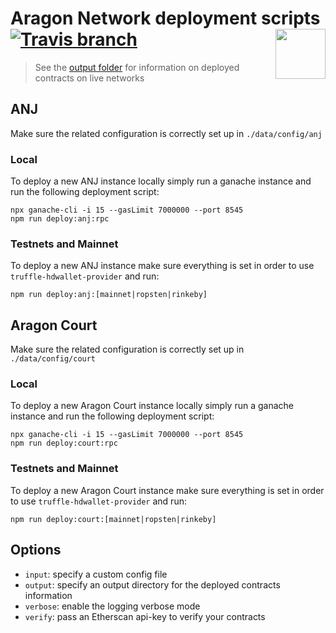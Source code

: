 # Aragon Network deployment scripts <img align="right" src="https://raw.githubusercontent.com/aragon/design/master/readme-logo.png" height="80px" /> [![Travis branch](https://img.shields.io/travis/aragon/aragon-court/development.svg?style=for-the-badge)](https://travis-ci.com/aragon/aragon-court/)

> See the [output folder](./data/output) for information on deployed contracts on live networks

## ANJ

Make sure the related configuration is correctly set up in `./data/config/anj`

### Local

To deploy a new ANJ instance locally simply run a ganache instance and run the following deployment script:

```
npx ganache-cli -i 15 --gasLimit 7000000 --port 8545
npm run deploy:anj:rpc
```

### Testnets and Mainnet

To deploy a new ANJ instance make sure everything is set in order to use `truffle-hdwallet-provider` and run:

```
npm run deploy:anj:[mainnet|ropsten|rinkeby]
```

## Aragon Court

Make sure the related configuration is correctly set up in `./data/config/court`

### Local

To deploy a new Aragon Court instance locally simply run a ganache instance and run the following deployment script:

```
npx ganache-cli -i 15 --gasLimit 7000000 --port 8545
npm run deploy:court:rpc
```

### Testnets and Mainnet

To deploy a new Aragon Court instance make sure everything is set in order to use `truffle-hdwallet-provider` and run:

```
npm run deploy:court:[mainnet|ropsten|rinkeby]
```

## Options

- `input`: specify a custom config file
- `output`: specify an output directory for the deployed contracts information
- `verbose`: enable the logging verbose mode
- `verify`: pass an Etherscan api-key to verify your contracts
